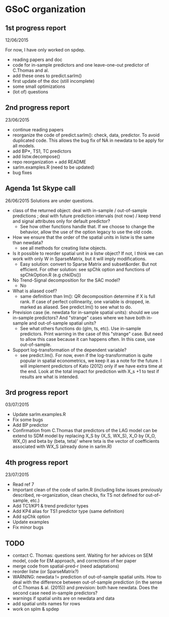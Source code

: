 # GSoC organization

## 1st progress report

12/06/2015

For now, I have only worked on spdep.
- reading papers and doc
- code for in-sample predictors and one leave-one-out predictor of C.Thomas and al.
- add these ones to predict.sarlm()
- first update of the doc (still incomplete)
- some small optimizations
- (lot of) questions

## 2nd progress report

23/06/2015

- continue reading papers
- reorganize the code of predict.sarlm(): check, data, predictor. To avoid duplicated code. This allows the bug fix of NA in newdata to be apply for all models.
- add BP*, TS1, TC predictors
- add listw.decompose()
- repo reorganization + add README
- sarlm.examples.R (need to be updated)
- bug fixes

## Agenda 1st Skype call

26/06/2015
Solutions are under questions.

* class of the returned object: deal with in-sample / out-of-sample predictions ; deal with future prediction intervals (not now) / keep trend and signal attributes only for default predictor? 
  + See how other functions handle that. If we choose to change the behavior, allow the use of the option legacy to use the old code. 
* How we ensure that the order of the spatial units in listw is the same than newdata?
  + see all methods for creating listw objects. 
* Is it possible to reorder spatial unit in a listw object? If not, I think we can work with only W in SparseMatrix, but it will imply modifications.
  + Easy solution: convert to Sparse Matrix and subset&order. But not efficient. For other solution: see spChk option and functions of spChkOption.R (e.g chkIDs())
* No Trend-Signal decomposition for the SAC model?
  + No
* What is aliased coef?
  + same definition than lm(): QR decomposition determine if X is full rank. If case of perfect collinearity, one variable is dropped, ie. marked as aliased. See predict.lm() to see what to do.
* Prevision case (ie. newdata for in-sample spatial units): should we use in-sample predictors? And "strange" cases where we have both in-sample and out-of-sample spatial units?
  + See what others functions do (glm, ts, etc). Use in-sample predictors. Print warning in the case of this "strange" case. But need to allow this case because it can happens often. In this case, use out-of-sample.
* Support log-transformation of the dependent variable?
  + see predict.lm(). For now, even if the log-transformation is quite popular in spatial econometrics, we keep it as a note for the future. I will implement predictors of Kato (2012) only if we have extra time at the end. Look at the total impact for prediction with X_s +1 to test if results are what is intended.

## 3rd progress report

03/07/2015

* Update sarlm.examples.R
* Fix some bugs
* Add BP predictor
* Confirmation from C.Thomas that predictors of the LAG model can be extend to SDM model by replacing X_S by (X_S, WX_S), X_O by (X_O, WX_O) and beta by (beta, teta)' where teta is the vector of coefficients associated with WX_S (already done in sarlm.R)

## 4th progress report

23/07/2015

* Read ref 7
* Important clean of the code of sarlm.R (including listw issues previously described, re-organization, clean checks, fix TS not defined for out-of-sample, etc.)
* Add TC1/KP1 & trend predictor types
* Add KP4 alias for TS1 predictor type (same definition)
* Add spChk option
* Update examples
* Fix minor bugs


## TODO

* contact C. Thomas: questions sent. Waiting for her advices on SEM model, code for EM approach, and corrections of her paper
* merge code from spatial-pred-r (need adaptations)
* reorder listw (or SparseMatrix?)
* WARNING: newdata != prediction of out-of-sample spatial units. How to deal with the difference between out-of-sample prediction (in the sense of C.Thomas & al. (2015)) and prevision: both have newdata. Does the second case need in-sample predictors?
* warnings if spatial units are on newdata and data
* add spatial units names for rows
* work on splm & spdep

